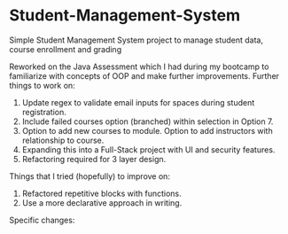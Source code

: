 # Student-Management-System

Simple Student Management System project to manage student data, course enrollment and grading

Reworked on the Java Assessment which I had during my bootcamp to familiarize with concepts of OOP and make further improvements. Further things to work on:

1. Update regex to validate email inputs for spaces during student registration.
2. Include failed courses option (branched) within selection in Option 7.
3. Option to add new courses to module. Option to add instructors with relationship to course.
4. Expanding this into a Full-Stack project with UI and security features.
5. Refactoring required for 3 layer design.

Things that I tried (hopefully) to improve on:

1. Refactored repetitive blocks with functions.
2. Use a more declarative approach in writing.

Specific changes:
